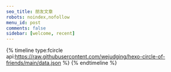 ```yaml
---
seo_title: 朋友文章
robots: noindex,nofollow
menu_id: post
comments: false
sidebar: [welcome, recent]
---
```

{% timeline type:fcircle api:https://raw.githubusercontent.com/wejudging/hexo-circle-of-friends/main/data.json %}
{% endtimeline %}